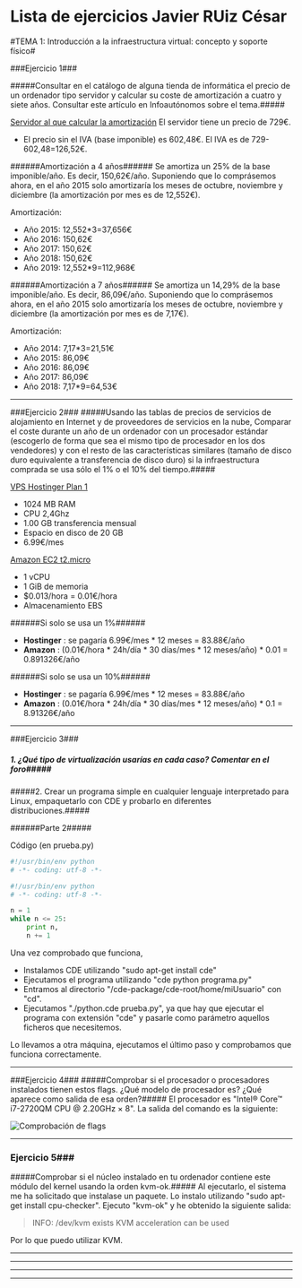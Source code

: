 Lista de ejercicios Javier RUiz César
============================

#TEMA 1: Introducción a la infraestructura virtual: concepto y soporte físico#



###Ejercicio 1###

#####Consultar en el catálogo de alguna tienda de informática el precio de un ordenador tipo servidor y calcular su coste de amortización a cuatro y siete años. Consultar este artículo en Infoautónomos sobre el tema.#####

[Servidor al que calcular la amortización](http://www.pccomponentes.com/hp_proliant_ml310e_g8_xe_e3_1220_8gb_2tb.html?gclid=CKGXptPKiMECFfHKtAodVQ0ABQ)
El servidor tiene un precio de 729€.


+ El precio sin el IVA (base imponible) es 602,48€. El IVA es de 729-602,48=126,52€.


######Amortización a 4 años######
Se amortiza un 25% de la base imponible/año. Es decir, 150,62€/año.
Suponiendo que lo comprásemos ahora, en el año 2015 solo amortizaría los meses de octubre, noviembre y diciembre (la amortización por mes es de 12,552€).

Amortización:
* Año 2015: 12,552*3=37,656€
* Año 2016: 150,62€
* Año 2017: 150,62€
* Año 2018: 150,62€
* Año 2019: 12,552*9=112,968€


######Amortización a 7 años######
Se amortiza un 14,29% de la base imponible/año. Es decir, 86,09€/año.
Suponiendo que lo comprásemos ahora, en el año 2015 solo amortizaría los meses de octubre, noviembre y diciembre (la amortización por mes es de 7,17€).

Amortización:
* Año 2014: 7,17*3=21,51€
* Año 2015: 86,09€
* Año 2016: 86,09€
* Año 2017: 86,09€
* Año 2018: 7,17*9=64,53€


***

###Ejercicio 2###
#####Usando las tablas de precios de servicios de alojamiento en Internet y de proveedores de servicios en la nube, Comparar el coste durante un año de un ordenador con un procesador estándar (escogerlo de forma que sea el mismo tipo de procesador en los dos vendedores) y con el resto de las características similares (tamaño de disco duro equivalente a transferencia de disco duro) si la infraestructura comprada se usa sólo el 1% o el 10% del tiempo.#####

[VPS Hostinger Plan 1](http://www.hostinger.es/hosting-vps)
* 1024 MB RAM
* CPU 2,4Ghz
* 1.00 GB transferencia mensual
* Espacio en disco de 20 GB
* 6.99€/mes

[Amazon EC2 t2.micro](http://aws.amazon.com/es/ec2/pricing/)
* 1 vCPU
* 1 GiB de memoria
* $0.013/hora = 0.01€/hora
* Almacenamiento EBS

######Si solo se usa un 1%######
+ **Hostinger** : se pagaría 6.99€/mes * 12 meses = 83.88€/año
+ **Amazon** : (0.01€/hora * 24h/día * 30 días/mes * 12 meses/año) * 0.01 = 0.891326€/año


######Si solo se usa un 10%######
+ **Hostinger** : se pagaría 6.99€/mes * 12 meses = 83.88€/año
+ **Amazon** : (0.01€/hora * 24h/día * 30 días/mes * 12 meses/año) * 0.1 = 8.91326€/año


***

###Ejercicio 3###
##### 1. ¿Qué tipo de virtualización usarías en cada caso? Comentar en el foro#####
#####2. Crear un programa simple en cualquier lenguaje interpretado para Linux, empaquetarlo con CDE y probarlo en diferentes distribuciones.#####

######Parte 2#####

Código (en prueba.py)

```python
#!/usr/bin/env python
# -*- coding: utf-8 -*-

#!/usr/bin/env python
# -*- coding: utf-8 -*-

n = 1
while n <= 25: 
    print n,
    n += 1
```

Una vez comprobado que funciona,

+ Instalamos CDE utilizando "sudo apt-get install cde"
+ Ejecutamos el programa utilizando "cde python programa.py"
+ Entramos al directorio "/cde-package/cde-root/home/miUsuario" con "cd".
+ Ejecutamos "./python.cde prueba.py", ya que hay que ejecutar el programa con extensión "cde" y pasarle como parámetro aquellos ficheros que necesitemos.

Lo llevamos a otra máquina, ejecutamos el último paso y comprobamos que funciona correctamente.


***

###Ejercicio 4###
#####Comprobar si el procesador o procesadores instalados tienen estos flags. ¿Qué modelo de procesador es? ¿Qué aparece como salida de esa orden?#####
El procesador es "Intel® Core™ i7-2720QM CPU @ 2.20GHz × 8".
La salida del comando es la siguiente:

![Comprobación de flags](http://i60.tinypic.com/j8cspd.png)



***


### Ejercicio 5###

#####Comprobar si el núcleo instalado en tu ordenador contiene este módulo del kernel usando la orden kvm-ok.#####
Al ejecutarlo, el sistema me ha solicitado que instalase un paquete. 
Lo instalo utilizando "sudo apt-get install cpu-checker".
Ejecuto "kvm-ok" y he obtenido la siguiente salida:
>INFO: /dev/kvm exists
>KVM acceleration can be used

Por lo que puedo utilizar KVM.


***


***
***
***
